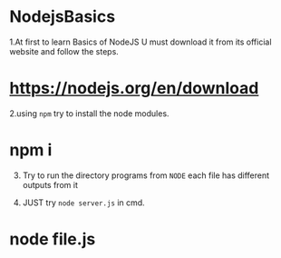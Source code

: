 # NodejsBasics

1.At first to learn Basics of NodeJS U must download it from its official website and follow the steps.
# https://nodejs.org/en/download

2.using `npm` try to install the node modules.
# npm i

3. Try to run the directory programs from `NODE` each file has different outputs from it

4. JUST try `node server.js` in cmd.
# node file.js 
